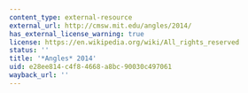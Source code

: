 ```yaml
---
content_type: external-resource
external_url: http://cmsw.mit.edu/angles/2014/
has_external_license_warning: true
license: https://en.wikipedia.org/wiki/All_rights_reserved
status: ''
title: '*Angles* 2014'
uid: e28ee814-c4f8-4668-a8bc-90030c497061
wayback_url: ''
---
```

